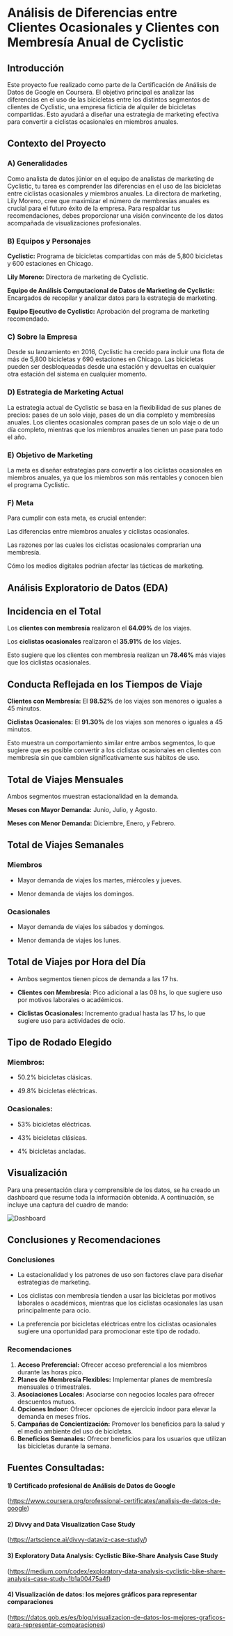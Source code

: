 # Análisis de Diferencias entre Clientes Ocasionales y Clientes con Membresía Anual de Cyclistic

## Introducción
Este proyecto fue realizado como parte de la Certificación de Análisis de Datos de Google en Coursera. El objetivo principal es analizar las diferencias en el uso de las bicicletas entre los distintos segmentos de clientes de Cyclistic, una empresa ficticia de alquiler de bicicletas compartidas. Esto ayudará a diseñar una estrategia de marketing efectiva para convertir a ciclistas ocasionales en miembros anuales.

## Contexto del Proyecto

### A) Generalidades
Como analista de datos júnior en el equipo de analistas de marketing de Cyclistic, tu tarea es comprender las diferencias en el uso de las bicicletas entre ciclistas ocasionales y miembros anuales. La directora de marketing, Lily Moreno, cree que maximizar el número de membresías anuales es crucial para el futuro éxito de la empresa. Para respaldar tus recomendaciones, debes proporcionar una visión convincente de los datos acompañada de visualizaciones profesionales.

### B) Equipos y Personajes
**Cyclistic:** Programa de bicicletas compartidas con más de 5,800 bicicletas y 600 estaciones en Chicago.

**Lily Moreno:** Directora de marketing de Cyclistic.

**Equipo de Análisis Computacional de Datos de Marketing de Cyclistic:** Encargados de recopilar y analizar datos para la estrategia de marketing.

**Equipo Ejecutivo de Cyclistic:** Aprobación del programa de marketing recomendado.

### C) Sobre la Empresa
Desde su lanzamiento en 2016, Cyclistic ha crecido para incluir una flota de más de 5,800 bicicletas y 690 estaciones en Chicago. Las bicicletas pueden ser desbloqueadas desde una estación y devueltas en cualquier otra estación del sistema en cualquier momento.

### D) Estrategia de Marketing Actual
La estrategia actual de Cyclistic se basa en la flexibilidad de sus planes de precios: pases de un solo viaje, pases de un día completo y membresías anuales. Los clientes ocasionales compran pases de un solo viaje o de un día completo, mientras que los miembros anuales tienen un pase para todo el año.

### E) Objetivo de Marketing
La meta es diseñar estrategias para convertir a los ciclistas ocasionales en miembros anuales, ya que los miembros son más rentables y conocen bien el programa Cyclistic.

### F) Meta
Para cumplir con esta meta, es crucial entender:

Las diferencias entre miembros anuales y ciclistas ocasionales.

Las razones por las cuales los ciclistas ocasionales comprarían una membresía.

Cómo los medios digitales podrían afectar las tácticas de marketing.

## Análisis Exploratorio de Datos (EDA)

## Incidencia en el Total

Los **clientes con membresía** realizaron el **64.09%** de los viajes.

Los **ciclistas ocasionales** realizaron el **35.91%** de los viajes.

Esto sugiere que los clientes con membresía realizan un **78.46%** más viajes que los ciclistas ocasionales.

## Conducta Reflejada en los Tiempos de Viaje

**Clientes con Membresía:** El **98.52%** de los viajes son menores o iguales a 45 minutos.

**Ciclistas Ocasionales:** El **91.30%** de los viajes son menores o iguales a 45 minutos.

Esto muestra un comportamiento similar entre ambos segmentos, lo que sugiere que es posible convertir a los ciclistas ocasionales en clientes con membresía sin que cambien significativamente sus hábitos de uso.

## Total de Viajes Mensuales

Ambos segmentos muestran estacionalidad en la demanda.

**Meses con Mayor Demanda:** Junio, Julio, y Agosto.

**Meses con Menor Demanda:** Diciembre, Enero, y Febrero.

## Total de Viajes Semanales

### Miembros

- Mayor demanda de viajes los martes, miércoles y jueves.

- Menor demanda de viajes los domingos.

### Ocasionales

- Mayor demanda de viajes los sábados y domingos.

- Menor demanda de viajes los lunes.

## Total de Viajes por Hora del Día

- Ambos segmentos tienen picos de demanda a las 17 hs.

- **Clientes con Membresía:** Pico adicional a las 08 hs, lo que sugiere uso por motivos laborales o académicos.

- **Ciclistas Ocasionales:** Incremento gradual hasta las 17 hs, lo que sugiere uso para actividades de ocio.

## Tipo de Rodado Elegido

### Miembros:

- 50.2% bicicletas clásicas.

- 49.8% bicicletas eléctricas.

### Ocasionales:

- 53% bicicletas eléctricas.

- 43% bicicletas clásicas.

- 4% bicicletas ancladas.

## Visualización

Para una presentación clara y comprensible de los datos, se ha creado un dashboard que resume toda la información obtenida. A continuación, se incluye una captura del cuadro de mando:

![Dashboard](Cyclistic/visualizaciones/11_dashboard_members_vs_casuals.png)


## Conclusiones y Recomendaciones

### Conclusiones
- La estacionalidad y los patrones de uso son factores clave para diseñar estrategias de marketing.

- Los ciclistas con membresía tienden a usar las bicicletas por motivos laborales o académicos, mientras que los ciclistas ocasionales las usan principalmente para ocio.

- La preferencia por bicicletas eléctricas entre los ciclistas ocasionales sugiere una oportunidad para promocionar este tipo de rodado.

### Recomendaciones

1. **Acceso Preferencial:** Ofrecer acceso preferencial a los miembros durante las horas pico.
2. **Planes de Membresía Flexibles:** Implementar planes de membresía mensuales o trimestrales.
3. **Asociaciones Locales:** Asociarse con negocios locales para ofrecer descuentos mutuos.
4. **Opciones Indoor:** Ofrecer opciones de ejercicio indoor para elevar la demanda en meses fríos.
5. **Campañas de Concientización:** Promover los beneficios para la salud y el medio ambiente del uso de bicicletas.
6. **Beneficios Semanales:** Ofrecer beneficios para los usuarios que utilizan las bicicletas durante la semana.


## Fuentes Consultadas: 

#### 1) Certificado profesional de Análisis de Datos de Google
(https://www.coursera.org/professional-certificates/analisis-de-datos-de-google)

#### 2) Divvy and Data Visualization Case Study
(https://artscience.ai/divvy-dataviz-case-study/)

#### 3) Exploratory Data Analysis: Cyclistic Bike-Share Analysis Case Study
(https://medium.com/codex/exploratory-data-analysis-cyclistic-bike-share-analysis-case-study-1b1a00475a4f)

#### 4) Visualización de datos: los mejores gráficos para representar comparaciones
(https://datos.gob.es/es/blog/visualizacion-de-datos-los-mejores-graficos-para-representar-comparaciones)

